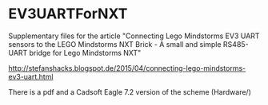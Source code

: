 # EV3UARTForNXT
Supplementary files for the article  "Connecting Lego Mindstorms EV3 UART sensors to the LEGO Mindstorms NXT Brick - 
A small and simple RS485-UART bridge for Lego Mindstorms NXT"

http://stefanshacks.blogspot.de/2015/04/connecting-lego-mindstorms-ev3-uart.html




There is a pdf and a Cadsoft Eagle 7.2 version of the scheme (Hardware/)

